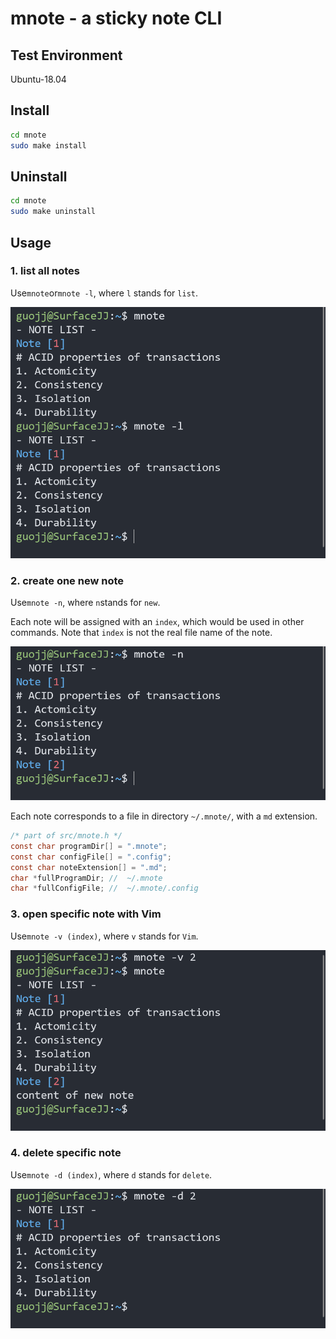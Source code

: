 # mnote - a sticky note CLI

## Test Environment
Ubuntu-18.04

## Install
```bash
cd mnote
sudo make install
```

## Uninstall
```bash
cd mnote
sudo make uninstall
```

## Usage

### 1. list all notes

Use`mnote`or`mnote -l`, where `l` stands for `list`.

![](./assets/do_list.png)

### 2. create one new note

Use`mnote -n`, where `n`stands for `new`.

Each note will be assigned with an `index`, which would be used in other commands. Note that `index` is not the real file name of the note.

![](./assets/do_new.png)

Each note corresponds to a file in directory `~/.mnote/`, with a `md` extension.

```c
/* part of src/mnote.h */
const char programDir[] = ".mnote";
const char configFile[] = ".config";
const char noteExtension[] = ".md";
char *fullProgramDir; //  ~/.mnote
char *fullConfigFile; //  ~/.mnote/.config
```

### 3. open specific note with Vim

Use`mnote -v (index)`, where `v` stands for `Vim`.

![](./assets/do_vim.png)

### 4. delete specific note

Use`mnote -d (index)`, where `d` stands for `delete`.

![](./assets/do_delete.png)